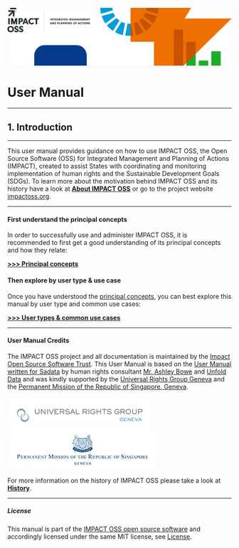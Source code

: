 ![](/assets/header.png)

# User Manual

---
## 1. Introduction
---

This user manual provides guidance on how to use IMPACT OSS, the Open Source Software (OSS) for Integrated Management and Planning of Actions (IMPACT), created to assist States with coordinating and monitoring implementation of human rights and the Sustainable Development Goals (SDGs). To learn more about the motivation behind IMPACT OSS and its history have a look at [**About IMPACT OSS**](/intro/about.md) or go to the project website [impactoss.org](https://impactoss.org).

---

#### First understand the principal concepts

In order to successfully use and administer IMPACT OSS, it is recommended to first get a good understanding of its principal concepts and how they relate:

**[>>> Principal concepts](/intro/concepts.md)**

#### Then explore by user type & use case

Once you have understood the [principal concepts](/intro/concepts.md), you can best explore this manual by user type and common use cases:

**[>>> User types & common use cases](/intro/usecases.md)**

---

#### User Manual Credits

The IMPACT OSS project and all documentation is maintained by the [Impact Open Source Software Trust](https://impactoss.org/). This User Manual is based on the [User Manual written for Sadata](https://nmrf.gitbooks.io/sadata/content/) by human rights consultant [Mr. Ashley Bowe](https://www.linkedin.com/in/ashley-bowe-a4716019/) and [Unfold Data](http://unfolddata.com/) and was kindly supported by the [Universal Rights Group Geneva](http://www.universal-rights.org/) and the [Permanent Mission of the Republic of Singapore, Geneva](https://www.mfa.gov.sg/content/mfa/overseasmission/geneva.html).

![](/assets/universal-rights-group.png)![](/assets/singapore-mission-geneva.png)

For more information on the history of IMPACT OSS please take a look at [**History**](/appendix/history.md).

---

##### License

This manual is part of the [IMPACT OSS open source software](https://github.com/impactoss/impactoss-server/) and accordingly licensed under the same MIT license, see [License](LICENSE.md).
